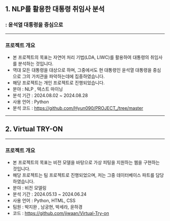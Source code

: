 ## 1. NLP를 활용한 대통령 취임사 분석 
### : 윤석열 대통령을 중심으로
****
### 프로젝트 개요
- 본 프로젝트의 목표는 자연어 처리 기법(LDA, LIWC)를 활용하여 대통령의 취임사를 분석하는 것입니다.
- 역대 모든 대통령을 대상으로 하며, 그중에서도 현 대통령인 윤석열 대통령을 중심으로 그의 가치관을 파악하는데에 집중하였습니다.
- 해당 프로젝트는 개인 프로젝트로 진행되었습니다.
- 분야 : NLP , 텍스트 마이닝
- 분석 기간 : 2024.08.02 ~ 2024.08.28
- 사용 언어 : Python
- 분석 코드 : <https://github.com/Hyun090/PROJECT_/tree/master>

*******
## 2. Virtual TRY-ON
*******
### 프로젝트 개요
- 본 프로젝트의 목표는 비전 모델을 바탕으로 가상 피팅을 지원하는 웹을 구현하는 것입니다.
- 해당 프로젝트는 팀 프로젝트로 진행되었으며, 저는 그중 데이터베이스 파트를 담당하였습니다.
- 분야 : 비전 모델링
- 분석 기간 : 2024.05.13 ~ 2024.06.24
- 사용 언어 : Python, HTML, CSS
- 팀원 : 박지완 , 남궁현, 박세라, 윤하경
- 코드 : <https://github.com/jiwaan/Virtual-Try-on>
